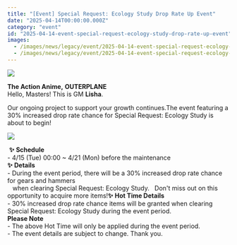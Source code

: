 ```yaml
---
title: "[Event] Special Request: Ecology Study Drop Rate Up Event"
date: "2025-04-14T00:00:00.000Z"
category: "event"
id: "2025-04-14-event-special-request-ecology-study-drop-rate-up-event"
images:
  - /images/news/legacy/event/2025-04-14-event-special-request-ecology-study-drop-rate-up-event/4ffd3f939d9c4ca79d854b4ee8a0d1a7.webp
  - /images/news/legacy/event/2025-04-14-event-special-request-ecology-study-drop-rate-up-event/ceb0f81126d74386b537086214329b4c.webp
---
```


![](/images/news/legacy/event/2025-04-14-event-special-request-ecology-study-drop-rate-up-event/4ffd3f939d9c4ca79d854b4ee8a0d1a7.webp)  

**The Action Anime,** **OUTERPLANE**  
Hello, Masters! This is GM **Lisha**.  
  
Our ongoing project to support your growth continues.The event featuring a 30% increased drop rate chance for Special Request: Ecology Study is about to begin!

  
![](/images/news/legacy/event/2025-04-14-event-special-request-ecology-study-drop-rate-up-event/ceb0f81126d74386b537086214329b4c.webp)  
  
 **✨** **Schedule**  
\- 4/15 (Tue) 00:00 ~ 4/21 (Mon) before the maintenance  
**✨** **Details**  
\- During the event period, there will be a 30% increased drop rate chance for gears and hammers  
   when clearing Special Request: Ecology Study.   Don't miss out on this opportunity to acquire more items!**✨** **Hot Time Details**  
\- 30% increased drop rate chance items will be granted when clearing Special Request: Ecology Study during the event period.  
**Please Note**  
\- The above Hot Time will only be applied during the event period.  
\- The event details are subject to change. Thank you.
